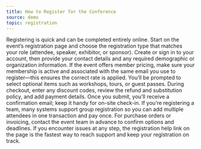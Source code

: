 ```yaml
---
title: How to Register for the Conference
source: demo
topic: registration
---
```


Registering is quick and can be completed entirely online. Start on the event’s registration page and choose the registration type that matches your role (attendee, speaker, exhibitor, or sponsor). Create or sign in to your account, then provide your contact details and any required demographic or organization information. If the event offers member pricing, make sure your membership is active and associated with the same email you use to register—this ensures the correct rate is applied. You’ll be prompted to select optional items such as workshops, tours, or guest passes. During checkout, enter any discount codes, review the refund and substitution policy, and add payment details. Once you submit, you’ll receive a confirmation email; keep it handy for on-site check-in. If you’re registering a team, many systems support group registration so you can add multiple attendees in one transaction and pay once. For purchase orders or invoicing, contact the event team in advance to confirm options and deadlines. If you encounter issues at any step, the registration help link on the page is the fastest way to reach support and keep your registration on track.
